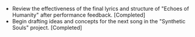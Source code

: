 - Review the effectiveness of the final lyrics and structure of "Echoes of Humanity" after performance feedback. [Completed]
- Begin drafting ideas and concepts for the next song in the "Synthetic Souls" project. [Completed]